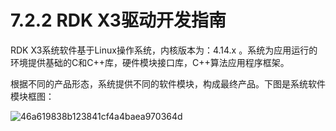 # 7.2.2 RDK X3驱动开发指南

RDK X3系统软件基于Linux操作系统，内核版本为：4.14.x 。系统为应用运行的环境提供基础的C和C++库，硬件模块接口库，C++算法应用程序框架。

根据不同的产品形态，系统提供不同的软件模块，构成最终产品。下图是系统软件模块框图：

![46a619838b123841cf4a4baea970364d](https://rdk-doc.oss-cn-beijing.aliyuncs.com/doc/img/07_Advanced_development/02_linux_development/driver_development/46a619838b123841cf4a4baea970364d.png)
